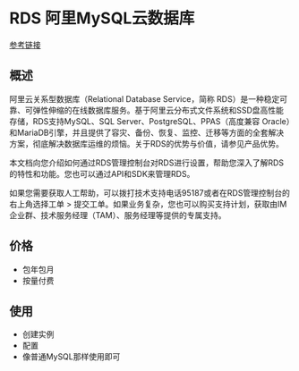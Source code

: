 # RDS 阿里MySQL云数据库
[参考链接](https://help.aliyun.com/document_detail/96047.html?spm=a2c4g.11186623.6.591.260b742bRTxrlt)

## 概述
阿里云关系型数据库（Relational Database Service，简称 RDS）是一种稳定可靠、可弹性伸缩的在线数据库服务。基于阿里云分布式文件系统和SSD盘高性能存储，RDS支持MySQL、SQL Server、PostgreSQL、PPAS（高度兼容 Oracle）和MariaDB引擎，并且提供了容灾、备份、恢复、监控、迁移等方面的全套解决方案，彻底解决数据库运维的烦恼。关于RDS的优势与价值，请参见产品优势。

本文档向您介绍如何通过RDS管理控制台对RDS进行设置，帮助您深入了解RDS的特性和功能。您也可以通过API和SDK来管理RDS。

如果您需要获取人工帮助，可以拨打技术支持电话95187或者在RDS管理控制台的右上角选择工单 > 提交工单。如果业务复杂，您也可以购买支持计划，获取由IM企业群、技术服务经理（TAM）、服务经理等提供的专属支持。

## 价格
- 包年包月
- 按量付费

## 使用
- 创建实例
- 配置
- 像普通MySQL那样使用即可